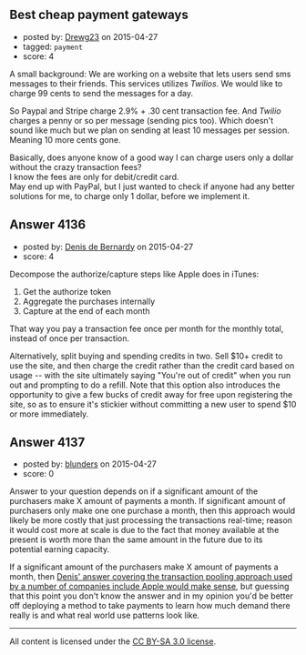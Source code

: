 ## Best cheap payment gateways

- posted by: [Drewg23](https://stackexchange.com/users/3131900/drewg23) on 2015-04-27
- tagged: `payment`
- score: 4

<p>A small background: We are working on a website that lets users send sms messages to their friends. This services utilizes <em>Twilios</em>. We would like to charge 99 cents to send the messages for a day.</p>

<p>So Paypal and Stripe charge 2.9% + .30 cent transaction fee. And <em>Twilio</em> charges a penny or so per message (sending pics too). Which doesn't sound like much but we plan on sending at least 10 messages per session. Meaning 10 more cents gone.</p>

<p>Basically, does anyone know of a good way I can charge users only a dollar without the crazy transaction fees?<br />
 I know the fees are only for debit/credit card.<br />
 May end up with PayPal, but I just wanted to check if anyone had any better solutions for me, to charge only 1 dollar, before we implement it.</p>



## Answer 4136

- posted by: [Denis de Bernardy](https://stackexchange.com/users/182468/denis-de-bernardy) on 2015-04-27
- score: 4

<p>Decompose the authorize/capture steps like Apple does in iTunes:</p>

<ol>
<li>Get the authorize token</li>
<li>Aggregate the purchases internally</li>
<li>Capture at the end of each month</li>
</ol>

<p>That way you pay a transaction fee once per month for the monthly total, instead of once per transaction.</p>

<p>Alternatively, split buying and spending credits in two. Sell $10+ credit to use the site, and then charge the credit rather than the credit card based on usage -- with the site ultimately saying "You're out of credit" when you run out and prompting to do a refill. Note that this option also introduces the opportunity to give a few bucks of credit away for free upon registering the site, so as to ensure it's stickier without committing a new user to spend $10 or more immediately.</p>



## Answer 4137

- posted by: [blunders](https://stackexchange.com/users/216182/blunders) on 2015-04-27
- score: 0

<p>Answer to your question depends on if a significant amount of the purchasers make X amount of payments a month. If significant amount of purchasers only make one one purchase a month, then this approach would likely be more costly that just processing the transactions real-time; reason it would cost more at scale is due to the fact that money available at the present is worth more than the same amount in the future due to its potential earning capacity.</p>

<p>If a significant amount of the purchasers make X amount of payments a month, then <a href="https://startups.stackexchange.com/a/4136/551">Denis' answer covering the transaction pooling approach used by a number of companies include Apple would make sense</a>, but guessing that this point you don't know the answer and in my opinion you'd be better off deploying a method to take payments to learn how much demand there really is and what real world use patterns look like.</p>




---

All content is licensed under the [CC BY-SA 3.0 license](https://creativecommons.org/licenses/by-sa/3.0/).
